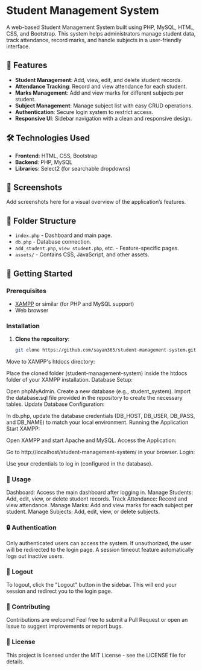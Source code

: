 # Student Management System

A web-based Student Management System built using PHP, MySQL, HTML, CSS, and Bootstrap. This system helps administrators manage student data, track attendance, record marks, and handle subjects in a user-friendly interface.

## 🚀 Features

- **Student Management**: Add, view, edit, and delete student records.
- **Attendance Tracking**: Record and view attendance for each student.
- **Marks Management**: Add and view marks for different subjects per student.
- **Subject Management**: Manage subject list with easy CRUD operations.
- **Authentication**: Secure login system to restrict access.
- **Responsive UI**: Sidebar navigation with a clean and responsive design.

## 🛠️ Technologies Used

- **Frontend**: HTML, CSS, Bootstrap
- **Backend**: PHP, MySQL
- **Libraries**: Select2 (for searchable dropdowns)

## 📸 Screenshots

Add screenshots here for a visual overview of the application’s features.

## 📂 Folder Structure

- `index.php` - Dashboard and main page.
- `db.php` - Database connection.
- `add_student.php`, `view_student.php`, etc. - Feature-specific pages.
- `assets/` - Contains CSS, JavaScript, and other assets.

## 📝 Getting Started

### Prerequisites

- [XAMPP](https://www.apachefriends.org/index.html) or similar (for PHP and MySQL support)
- Web browser

### Installation

1. **Clone the repository**:
   ```bash
   git clone https://github.com/sayan365/student-management-system.git
Move to XAMPP's htdocs directory:

Place the cloned folder (student-management-system) inside the htdocs folder of your XAMPP installation.
Database Setup:

Open phpMyAdmin.
Create a new database (e.g., student_system).
Import the database.sql file provided in the repository to create the necessary tables.
Update Database Configuration:

In db.php, update the database credentials (DB_HOST, DB_USER, DB_PASS, and DB_NAME) to match your local environment.
Running the Application
Start XAMPP:

Open XAMPP and start Apache and MySQL.
Access the Application:

Go to http://localhost/student-management-system/ in your browser.
Login:

Use your credentials to log in (configured in the database).
### 🔄 Usage
Dashboard: Access the main dashboard after logging in.
Manage Students: Add, edit, view, or delete student records.
Track Attendance: Record and view attendance.
Manage Marks: Add and view marks for each subject per student.
Manage Subjects: Add, edit, view, or delete subjects.
### 🔒 Authentication
Only authenticated users can access the system. If unauthorized, the user will be redirected to the login page. A session timeout feature automatically logs out inactive users.

### 🔄 Logout
To logout, click the "Logout" button in the sidebar. This will end your session and redirect you to the login page.

### 🤝 Contributing
Contributions are welcome! Feel free to submit a Pull Request or open an Issue to suggest improvements or report bugs.

### 📄 License
This project is licensed under the MIT License - see the LICENSE file for details.
